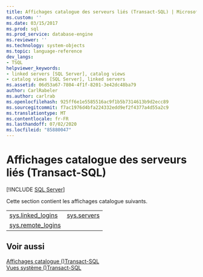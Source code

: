 ```yaml
---
title: Affichages catalogue des serveurs liés (Transact-SQL) | Microsoft Docs
ms.custom: ''
ms.date: 03/15/2017
ms.prod: sql
ms.prod_service: database-engine
ms.reviewer: ''
ms.technology: system-objects
ms.topic: language-reference
dev_langs:
- TSQL
helpviewer_keywords:
- linked servers [SQL Server], catalog views
- catalog views [SQL Server], linked servers
ms.assetid: 06d53a67-7804-4f1f-8201-3e42dc48ba79
author: CarlRabeler
ms.author: carlrab
ms.openlocfilehash: 925ff6e1e5585516ac9f1b5b7314613b9d2ecc89
ms.sourcegitcommit: f7ac1976d4bfa224332edd9ef2f4377a4d55a2c9
ms.translationtype: MT
ms.contentlocale: fr-FR
ms.lasthandoff: 07/02/2020
ms.locfileid: "85880047"
---
```

# <a name="linked-servers-catalog-views-transact-sql"></a>Affichages catalogue des serveurs liés (Transact-SQL)
[!INCLUDE [SQL Server](../../includes/applies-to-version/sqlserver.md)]

  Cette section contient les affichages catalogue suivants.  
  
|||  
|-|-|  
|[sys.linked_logins](../../relational-databases/system-catalog-views/sys-linked-logins-transact-sql.md)|[sys.servers](../../relational-databases/system-catalog-views/sys-servers-transact-sql.md)|  
|[sys.remote_logins](../../relational-databases/system-catalog-views/sys-remote-logins-transact-sql.md)||  
  
## <a name="see-also"></a>Voir aussi  
 [Affichages catalogue &#40;&#41;Transact-SQL](../../relational-databases/system-catalog-views/catalog-views-transact-sql.md)   
 [Vues système &#40;&#41;Transact-SQL](https://msdn.microsoft.com/library/35a6161d-7f43-4e00-bcd3-3091f2015e90)  
  
  
